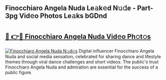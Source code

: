 ## Finocchiaro Angela Nuda Le𝚊k𝚎d N𝚞𝚍e - Part-3pg Vid𝚎o Photos Le𝚊ks bGDnd

# <h2><a href="http://fbc3y35.evod.top/?m=Finocchiaro+Angela+Nuda">🔗 👉🔴 Finocchiaro Angela Nuda Vid𝚎o Ph𝚘t𝚘s</a></h2>

[![Finocchiaro Angela Nuda N𝚞d𝚎s](https://i.imgur.com/8V9OHl7.gif)](http://fbc3y35.evod.top/?m=Finocchiaro+Angela+Nuda)
Digital influencer Finocchiaro Angela Nuda and social media sensation, celebrated for sharing dance and lifestyle themes through viral dance challenges and short videos. The public's trust Finocchiaro Angela Nuda and admiration are essential for the success of a public figure. 
